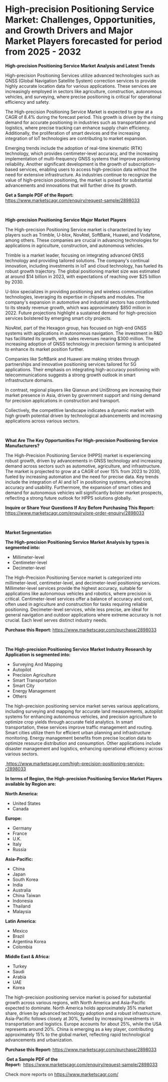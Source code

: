 <p><h1>High-precision Positioning Service Market: Challenges, Opportunities, and Growth Drivers and Major Market Players forecasted for period from 2025 - 2032</h1></p><p><strong>High-precision Positioning Service Market Analysis and Latest Trends</strong></p>
<p><p>High-precision Positioning Services utilize advanced technologies such as GNSS (Global Navigation Satellite System) correction services to provide highly accurate location data for various applications. These services are increasingly employed in sectors like agriculture, construction, autonomous vehicles, and surveying, where precise positioning is critical for operational efficiency and safety.</p><p>The High-precision Positioning Service Market is expected to grow at a CAGR of 8.4% during the forecast period. This growth is driven by the rising demand for accurate positioning in industries such as transportation and logistics, where precise tracking can enhance supply chain efficiency. Additionally, the proliferation of smart devices and the increasing integration of IoT technologies are contributing to market expansion.</p><p>Emerging trends include the adoption of real-time kinematic (RTK) technology, which provides centimeter-level accuracy, and the increasing implementation of multi-frequency GNSS systems that improve positioning reliability. Another significant development is the growth of subscription-based services, enabling users to access high-precision data without the need for extensive infrastructure. As industries continue to recognize the value of high-precision positioning, the market is poised for substantial advancements and innovations that will further drive its growth.</p></p>
<p><strong>Get a Sample PDF of the Report:&nbsp;</strong> <a href="https://www.marketscagr.com/enquiry/request-sample/2898033?utm_campaign=3555&utm_medium=2&utm_source=Github&utm_content=ia&utm_term=15032025&utm_id=high-precision-positioning-service">https://www.marketscagr.com/enquiry/request-sample/2898033</a></p>
<p>&nbsp;</p>
<p><strong>High-precision Positioning Service Major Market Players</strong></p>
<p><p>The High-precision Positioning Service market is characterized by key players such as Trimble, U-blox, NovAtel, SoftBank, Huawei, and Vodafone, among others. These companies are crucial in advancing technologies for applications in agriculture, construction, and autonomous vehicles.</p><p>Trimble is a market leader, focusing on integrating advanced GNSS technology and providing tailored solutions. The company's continual innovation, including investments in IoT and cloud technology, has fueled its robust growth trajectory. The global positioning market size was estimated at around $14 billion in 2023, with expectations of reaching over $25 billion by 2030.</p><p>U-blox specializes in providing positioning and wireless communication technologies, leveraging its expertise in chipsets and modules. The company's expansion in automotive and industrial sectors has contributed to its steady revenue growth, which was approximately $850 million in 2022. Future projections highlight a sustained demand for high-precision services bolstered by emerging smart city projects.</p><p>NovAtel, part of the Hexagon group, has focused on high-end GNSS systems with applications in autonomous navigation. The investment in R&D has facilitated its growth, with sales revenues nearing $300 million. The increasing adoption of GNSS technology in precision farming is anticipated to enhance its market position further.</p><p>Companies like SoftBank and Huawei are making strides through partnerships and innovative positioning services tailored for 5G applications. Their emphasis on integrating high-accuracy positioning with telecommunications suggests a strong growth outlook in smart infrastructure domains.</p><p>In contrast, regional players like Qianxun and UniStrong are increasing their market presence in Asia, driven by government support and rising demand for precision applications in construction and transport.</p><p>Collectively, the competitive landscape indicates a dynamic market with high growth potential driven by technological advancements and increasing applications across various sectors.</p></p>
<p>&nbsp;</p>
<p><strong>What Are The Key Opportunities For High-precision Positioning Service Manufacturers?</strong></p>
<p><p>The High-Precision Positioning Service (HPPS) market is experiencing robust growth, driven by advancements in GNSS technology and increasing demand across sectors such as automotive, agriculture, and infrastructure. The market is projected to grow at a CAGR of over 15% from 2023 to 2030, fueled by increasing automation and the need for precise data. Key trends include the integration of AI and IoT in positioning systems, enhancing accuracy and usability. Furthermore, the expansion of smart cities and demand for autonomous vehicles will significantly bolster market prospects, reflecting a strong future outlook for HPPS solutions globally.</p></p>
<p><strong>Inquire or Share Your Questions If Any Before Purchasing This Report:</strong> <a href="https://www.marketscagr.com/enquiry/pre-order-enquiry/2898033?utm_campaign=3555&utm_medium=2&utm_source=Github&utm_content=ia&utm_term=15032025&utm_id=high-precision-positioning-service">https://www.marketscagr.com/enquiry/pre-order-enquiry/2898033</a></p>
<p>&nbsp;</p>
<p><strong>Market Segmentation</strong></p>
<p><strong>The High-precision Positioning Service Market Analysis by types is segmented into:</strong></p>
<p><ul><li>Millimeter-level</li><li>Centimeter-level</li><li>Decimeter-level</li></ul></p>
<p><p>The High-Precision Positioning Service market is categorized into millimeter-level, centimeter-level, and decimeter-level positioning services. Millimeter-level services provide the highest accuracy, suitable for applications like autonomous vehicles and robotics, where precision is critical. Centimeter-level services offer a balance of accuracy and cost, often used in agriculture and construction for tasks requiring reliable positioning. Decimeter-level services, while less precise, are ideal for general navigation and outdoor applications where extreme accuracy is not crucial. Each level serves distinct industry needs.</p></p>
<p><strong>Purchase this Report:&nbsp;</strong><a href="https://www.marketscagr.com/purchase/2898033?utm_campaign=3555&utm_medium=2&utm_source=Github&utm_content=ia&utm_term=15032025&utm_id=high-precision-positioning-service">https://www.marketscagr.com/purchase/2898033</a></p>
<p>&nbsp;</p>
<p><strong>The High-precision Positioning Service Market Industry Research by Application is segmented into:</strong></p>
<p><ul><li>Surveying And Mapping</li><li>Autopilot</li><li>Precision Agriculture</li><li>Smart Transportation</li><li>Smart City</li><li>Energy Management</li><li>Others</li></ul></p>
<p><p>The high-precision positioning service market serves various applications, including surveying and mapping for accurate land measurements, autopilot systems for enhancing autonomous vehicles, and precision agriculture to optimize crop yields through accurate field analytics. In smart transportation, these services improve traffic management and routing. Smart cities utilize them for efficient urban planning and infrastructure monitoring. Energy management benefits from precise location data to optimize resource distribution and consumption. Other applications include disaster management and logistics, enhancing operational efficiency across various sectors.</p></p>
<p><a href="https://www.marketscagr.com/high-precision-positioning-service-r2898033?utm_campaign=3555&utm_medium=2&utm_source=Github&utm_content=ia&utm_term=15032025&utm_id=high-precision-positioning-service">&nbsp;https://www.marketscagr.com/high-precision-positioning-service-r2898033</a></p>
<p><strong>In terms of Region, the High-precision Positioning Service Market Players available by Region are:</strong></p>
<p>
    <p> <strong> North America: </strong>
        <ul>
            <li>United States</li>
            <li>Canada</li>
        </ul>
        </p> 
    <p> <strong> Europe: </strong>
        <ul>
            <li>Germany</li>
            <li>France</li>
            <li>U.K.</li>
            <li>Italy</li>
            <li>Russia</li>
        </ul>
        </p> 
    <p> <strong> Asia-Pacific: </strong>
        <ul>
            <li>China</li>
            <li>Japan</li>
            <li>South Korea</li>
            <li>India</li>
            <li>Australia</li>
            <li>China Taiwan</li>
            <li>Indonesia</li>
            <li>Thailand</li>
            <li>Malaysia</li>
        </ul>
        </p> 
    <p> <strong> Latin America: </strong>
        <ul>
            <li>Mexico</li>
            <li>Brazil</li>
            <li>Argentina Korea</li>
            <li>Colombia</li>
        </ul>
        </p> 
    <p> <strong> Middle East & Africa: </strong>
        <ul>
            <li>Turkey</li>
            <li>Saudi</li>
            <li>Arabia</li>
            <li>UAE</li>
            <li>Korea</li>
        </ul>
    </p>
    </p>
<p><p>The high-precision positioning service market is poised for substantial growth across various regions, with North America and Asia-Pacific expected to dominate. North America holds approximately 35% market share, driven by advanced technology adoption and a robust infrastructure. Asia-Pacific follows closely at 30%, fueled by increasing investments in transportation and logistics. Europe accounts for about 25%, while the USA represents around 20%. China is emerging as a key player, contributing approximately 15% to the global market, reflecting rapid technological advancements and urbanization.</p></p>
<p><strong>Purchase this Report: </strong><a href="https://www.marketscagr.com/purchase/2898033?utm_campaign=3555&utm_medium=2&utm_source=Github&utm_content=ia&utm_term=15032025&utm_id=high-precision-positioning-service">https://www.marketscagr.com/purchase/2898033</a></p>
<p>&nbsp;<strong>Get a Sample PDF of the Report:&nbsp;&nbsp;</strong><a href="https://www.marketscagr.com/enquiry/request-sample/2898033?utm_campaign=3555&utm_medium=2&utm_source=Github&utm_content=ia&utm_term=15032025&utm_id=high-precision-positioning-service">https://www.marketscagr.com/enquiry/request-sample/2898033</a></p>
<p><strong></strong></p>
<p>Check more reports on <a href="https://www.marketscagr.com/?utm_campaign=3555&utm_medium=2&utm_source=Github&utm_content=ia&utm_term=15032025&utm_id=high-precision-positioning-service">https://www.marketscagr.com/</a></p>